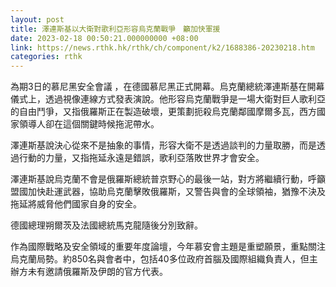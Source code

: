 ```yaml
---
layout: post
title: 澤連斯基以大衛對歌利亞形容烏克蘭戰爭　籲加快軍援
date: 2023-02-18 00:50:21.000000000 +08:00
link: https://news.rthk.hk/rthk/ch/component/k2/1688386-20230218.htm
categories: rthk
---
```


為期3日的慕尼黑安全會議 ，在德國慕尼黑正式開幕。烏克蘭總統澤連斯基在開幕儀式上，透過視像連線方式發表演說。他形容烏克蘭戰爭是一場大衛對巨人歌利亞的自由鬥爭，又指俄羅斯正在製造破壞，更策劃扼殺烏克蘭鄰國摩爾多瓦，西方國家領導人卻在這個關鍵時候拖泥帶水。

澤連斯基說決心從來不是抽象的事情，形容大衛不是透過談判的力量取勝，而是透過行動的力量，又指拖延永遠是錯誤，歌利亞落敗世界才會安全。

澤連斯基說烏克蘭不會是俄羅斯總統普京野心的最後一站，對方將繼續行動，呼籲盟國加快赴運武器，協助烏克蘭擊敗俄羅斯，又警告與會的全球領袖，猶豫不決及拖延將威脅他們國家自身的安全。

德國總理朔爾茨及法國總統馬克龍隨後分別致辭。

作為國際戰略及安全領域的重要年度論壇，今年慕安會主題是重塑願景，重點關注烏克蘭局勢。約850名與會者中，包括40多位政府首腦及國際組織負責人，但主辦方未有邀請俄羅斯及伊朗的官方代表。
